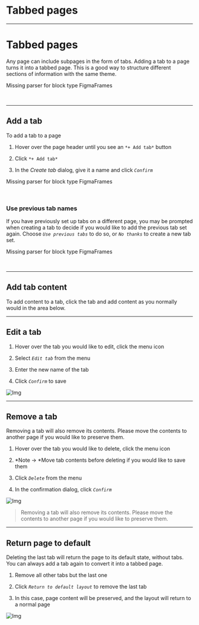 
# Tabbed pages

---

# Tabbed pages

Any page can include subpages in the form of tabs. Adding a tab to a page turns it into a tabbed page. This is a good way to structure different sections of information with the same theme.



Missing parser for block type FigmaFrames

 

---

## Add a tab

To add a tab to a page

1. Hover over the page header until you see an `*+ Add tab*` button

1. Click `*+ Add tab*`

1. In the *Create tab* dialog, give it a name and click *`Confirm`*



Missing parser for block type FigmaFrames

 

### Use previous tab names

If you have previously set up tabs on a different page, you may be prompted when creating a tab to decide if you would like to add the previous tab set again. Choose *`Use previous tabs`* to do so, or *`No thanks`* to create a new tab set.



Missing parser for block type FigmaFrames

 

---

## Add tab content

To add content to a tab, click the tab and add content as you normally would in the area below.

---

## Edit a tab

1. Hover over the tab you would like to edit, click the menu icon

1. Select *`Edit tab`* from the menu

1. Enter the new name of the tab

1. Click *`Confirm`* to save

![Img](https://studio-assets.supernova.io/design-systems/6475/4fef6f50-498a-4dcc-9f4c-8abdf528b2e8.png?Expires=1972252800&Policy=eyJTdGF0ZW1lbnQiOlt7IlJlc291cmNlIjoiaHR0cHM6Ly9zdHVkaW8tYXNzZXRzLnN1cGVybm92YS5pby9kZXNpZ24tc3lzdGVtcy82NDc1LzRmZWY2ZjUwLTQ5OGEtNGRjYy05ZjRjLThhYmRmNTI4YjJlOC5wbmciLCJDb25kaXRpb24iOnsiRGF0ZUxlc3NUaGFuIjp7IkFXUzpFcG9jaFRpbWUiOjE5NzIyNTI4MDB9fX1dfQ__&Signature=TNSeZCF69jpUSilWUKSUD1k8r7ypRCNHRrcHGQyFTZFlpmZBLlZuQJy2a1RHXXSCfG5GINiM1CJen836WjpJNVcwLzXcuUJOVFocDavotyQag4Id8t59pUCPbISzRnnMAxMT2yM4Byl~pZyjo9S10ZeRLlUgpAAon7sVQ5WpkN6h9sRM0vQbld7AOADtMxnGbv9bPVTGRK45pCOExJ7oH2wdmbWcYkb34ak6mYlpj~mWY~MVbSYrvvLXOWRojomsqmX1TKsmuwItxCjXGJ47wZVvuLBdQPg5EIkjvYuQheFIzeml~F3uJm1WIq-u43EHUc7o~rUDIHO4BPg6DQDAbQ__&Key-Pair-Id=APKAJGK34LCCAUR7N6LA)

---

## Remove a tab

Removing a tab will also remove its contents. Please move the contents to another page if you would like to preserve them.

1. Hover over the tab you would like to delete, click the menu icon

1. *Note -> *Move tab contents before deleting if you would like to save them

1. Click *`Delete`* from the menu

1. In the confirmation dialog, click *`Confirm`*

![Img](https://studio-assets.supernova.io/design-systems/6475/c41f844e-c9fc-4f38-96e6-9ac87aeb55a8.png?Expires=1972252800&Policy=eyJTdGF0ZW1lbnQiOlt7IlJlc291cmNlIjoiaHR0cHM6Ly9zdHVkaW8tYXNzZXRzLnN1cGVybm92YS5pby9kZXNpZ24tc3lzdGVtcy82NDc1L2M0MWY4NDRlLWM5ZmMtNGYzOC05NmU2LTlhYzg3YWViNTVhOC5wbmciLCJDb25kaXRpb24iOnsiRGF0ZUxlc3NUaGFuIjp7IkFXUzpFcG9jaFRpbWUiOjE5NzIyNTI4MDB9fX1dfQ__&Signature=NkS4rGnKvm9e-~fGumOFQY2~0S18jjs9~HiZ6Pps3VzwAeWQU~RR9FkJ-NU29CfZn1fo9ju2M-ql6Gt9d4Jfxeomq7h5nEK78sjAWRgbUiGhKTZ-FOQtskRGhrvbbeZM3vOOocq9C3F~QJikdVGnex5qpaCCCHdeSsy7a-vHBix4eoWqvyP8Z8-dGxMShoi81efzHcDEVGdLFayefPy8Epxd77s10nUWrsX5CXCYbigWwI~WlWJGDcnmnA04HvK33HyF2KRBPBpBl1-bNbUH2T7Ix6w6G7Q6mx56ve~u7lsOaLDQcs7xW~EiWLAJ4PDI6VpXeGamQjpdWg5-7XFabQ__&Key-Pair-Id=APKAJGK34LCCAUR7N6LA)

> Removing a tab will also remove its contents. Please move the contents to another page if you would like to preserve them.

---

## Return page to default

Deleting the last tab will return the page to its default state, without tabs. You can always add a tab again to convert it into a tabbed page. 

1. Remove all other tabs but the last one

1. Click *`Return to default layout`* to remove the last tab

1. In this case, page content will be preserved, and the layout will return to a normal page

![Img](https://studio-assets.supernova.io/design-systems/6475/35d1945b-fb80-4616-ae36-4ee09dc8c694.png?Expires=1972252800&Policy=eyJTdGF0ZW1lbnQiOlt7IlJlc291cmNlIjoiaHR0cHM6Ly9zdHVkaW8tYXNzZXRzLnN1cGVybm92YS5pby9kZXNpZ24tc3lzdGVtcy82NDc1LzM1ZDE5NDViLWZiODAtNDYxNi1hZTM2LTRlZTA5ZGM4YzY5NC5wbmciLCJDb25kaXRpb24iOnsiRGF0ZUxlc3NUaGFuIjp7IkFXUzpFcG9jaFRpbWUiOjE5NzIyNTI4MDB9fX1dfQ__&Signature=dkGEoHFn3SQFPxReglpzpb8qFkol4L35ktnQk6XueRVRU1W8NcdyDP-PFzwV~l9YgOYyNydu97uxMOS6vBezJ8p4zuYud0Q66JvF7ioIZ6slqfV6Y9881ebt0MiU3zt9q2DzZ4FPT80apv7qnK5azp2QMmFy4mPWm6TqvF3y4KIGqmRsb5P2iIAn7DLApk3FaNEQs3rgdqy9VTk--EAy-X5AZ6egMRxnCaFwMTESib3O9z8KQTtB~-v5nurcJ~MyUMF-5evd5WYw3pFgxczvgWO4yNAtWUUS4MM2d1kiXMl~UeQ7Gwb9AMx0j5zBK5msXvCihwGxO5troaZ4j4p2Sg__&Key-Pair-Id=APKAJGK34LCCAUR7N6LA)